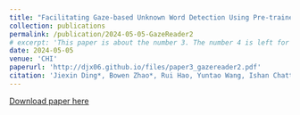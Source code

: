 ```yaml
---
title: "Facilitating Gaze-based Unknown Word Detection Using Pre-trained Language Models (PLMs)."
collection: publications
permalink: /publication/2024-05-05-GazeReader2
# excerpt: 'This paper is about the number 3. The number 4 is left for future work.'
date: 2024-05-05
venue: 'CHI'
paperurl: 'http://djx06.github.io/files/paper3_gazereader2.pdf'
citation: 'Jiexin Ding*, Bowen Zhao*, Rui Hao, Yuntao Wang, Ishan Chatterjee, and Yuanchun Shi. 2024. Facilitating Gaze-based Unknown Word Detection Using Pre-trained Language Models (PLMs).'
---
```

<!-- This paper is about the number 3. The number 4 is left for future work. -->

[Download paper here](http://djx06.github.io/files/paper3_gazereader2.pdf)

<!-- Recommended citation: Your Name, You. (2015). "Paper Title Number 3." <i>Journal 1</i>. 1(3). -->
